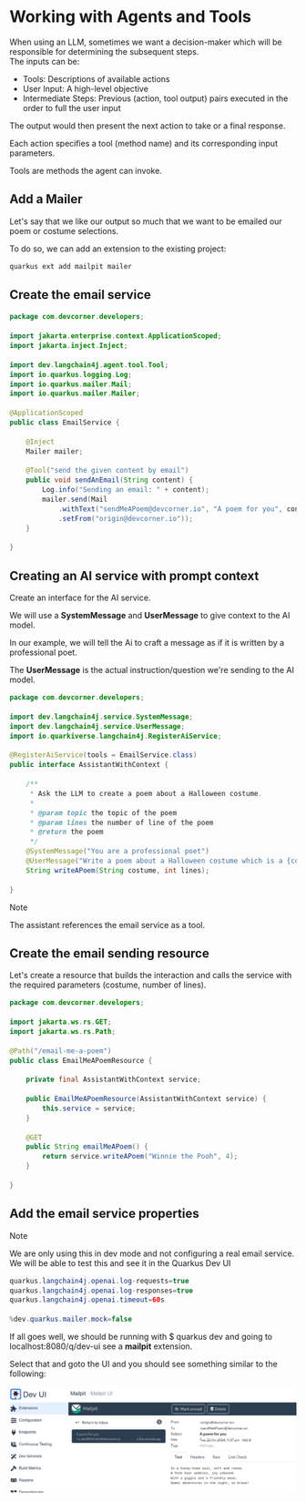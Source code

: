 # Working with Agents and Tools

When using an LLM, sometimes we want a decision-maker which will be responsible for determining the subsequent steps.  
The inputs can be:

- Tools: Descriptions of available actions
- User Input: A high-level objective
- Intermediate Steps: Previous (action, tool output) pairs executed in the order to full the user input

The output would then present the next action to take or a final response.

Each action specifies a tool (method name) and its corresponding input parameters.

Tools are methods the agent can invoke.

## Add a Mailer

Let's say that we like our output so much that we want to be emailed our poem or costume selections.

To do so, we can add an extension to the existing project:

````Java
quarkus ext add mailpit mailer
````

## Create the email service

````Java
package com.devcorner.developers;

import jakarta.enterprise.context.ApplicationScoped;
import jakarta.inject.Inject;

import dev.langchain4j.agent.tool.Tool;
import io.quarkus.logging.Log;
import io.quarkus.mailer.Mail;
import io.quarkus.mailer.Mailer;

@ApplicationScoped
public class EmailService {

    @Inject
    Mailer mailer;

    @Tool("send the given content by email")
    public void sendAnEmail(String content) {
        Log.info("Sending an email: " + content);
        mailer.send(Mail
            .withText("sendMeAPoem@devcorner.io", "A poem for you", content)
            .setFrom("origin@devcorner.io"));
    }

}
````

## Creating an AI service with prompt context

Create an interface for the AI service.

We will use a **SystemMessage** and **UserMessage** to give context to the AI model.

In our example, we will tell the Ai to craft a message as if it is written by a professional poet.

The **UserMessage** is the actual instruction/question we're sending to the AI model.

````Java
package com.devcorner.developers;

import dev.langchain4j.service.SystemMessage;
import dev.langchain4j.service.UserMessage;
import io.quarkiverse.langchain4j.RegisterAiService;

@RegisterAiService(tools = EmailService.class)
public interface AssistantWithContext {

    /**
     * Ask the LLM to create a poem about a Halloween costume.
     *
     * @param topic the topic of the poem
     * @param lines the number of line of the poem
     * @return the poem
     */
    @SystemMessage("You are a professional poet")
    @UserMessage("Write a poem about a Halloween costume which is a {costume}. The poem should be {lines} lines long. Then send this poem by email.")
    String writeAPoem(String costume, int lines);

}
````

> [!NOTE]
> The assistant references the email service as a tool.

## Create the email sending resource

Let's create a resource that builds the interaction and calls the service with the required parameters (costume, number of lines).

````Java
package com.devcorner.developers;

import jakarta.ws.rs.GET;
import jakarta.ws.rs.Path;

@Path("/email-me-a-poem")
public class EmailMeAPoemResource {

    private final AssistantWithContext service;

    public EmailMeAPoemResource(AssistantWithContext service) {
        this.service = service;
    }

    @GET
    public String emailMeAPoem() {
        return service.writeAPoem("Winnie the Pooh", 4);
    }

}
````

## Add the email service properties

> [!NOTE]
> We are only using this in dev mode and not configuring a real email service.
> We will be able to test this and see it in the Quarkus Dev UI

````Java
quarkus.langchain4j.openai.log-requests=true
quarkus.langchain4j.openai.log-responses=true
quarkus.langchain4j.openai.timeout=60s

%dev.quarkus.mailer.mock=false
````

If all goes well, we should be running with $ quarkus dev and going to localhost:8080/q/dev-ui see a **mailpit** extension.

Select that and goto the UI and you should see something similar to the following:

![06-halloween-mail-me-a-poem](../images/06-halloween-mail-me-a-poem.png)

